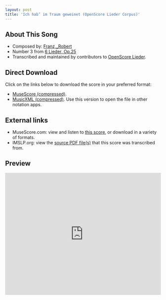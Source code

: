 ```yaml
---
layout: post
title: 'Ich hab’ im Traum geweinet (OpenScore Lieder Corpus)'
---
```


## About This Song

- Composed by: [Franz,_Robert](https://fourscoreandmore.org/openscore/lieder/Franz,_Robert)
- Number 3 from [6 Lieder, Op.25](https://fourscoreandmore.org/openscore/lieder/Franz,_Robert/6_Lieder,_Op.25)
- Transcribed and maintained by contributors to [OpenScore Lieder].

[OpenScore Lieder]: https://musescore.com/openscore-lieder-corpus

## Direct Download

Click on the links below to download the score in your preferred format:
- [MuseScore (compressed)](https://github.com/openscore/lieder/blob/main/scores/Franz,_Robert/6_Lieder,_Op.25/3_Ich_hab’_im_Traum_geweinet/lc6812631.mscz?raw=true).
- [MusicXML (compressed)](https://github.com/openscore/lieder/blob/main/scores/Franz,_Robert/6_Lieder,_Op.25/3_Ich_hab’_im_Traum_geweinet/lc6812631.mxl?raw=true). Use this version to open the file in other notation apps.

## External links

- MuseScore.com: view and listen to [this score][MuseScore], or download in a variety of formats.
- IMSLP.org: view the [source PDF file(s)][IMSLP] that this score was transcribed from.

[MuseScore]: https://musescore.com/score/6812631
[IMSLP]: https://imslp.org/wiki/Special:ReverseLookup/97777

## Preview

<iframe width="100%" height="394" src="https://musescore.com/openscore-lieder-corpus/scores/6812631/embed" frameborder="0" allowfullscreen allow="autoplay; fullscreen"></iframe>
